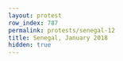 ```yaml
---
layout: protest
row_index: 787
permalink: protests/senegal-12
title: Senegal, January 2018
hidden: true
---
```

